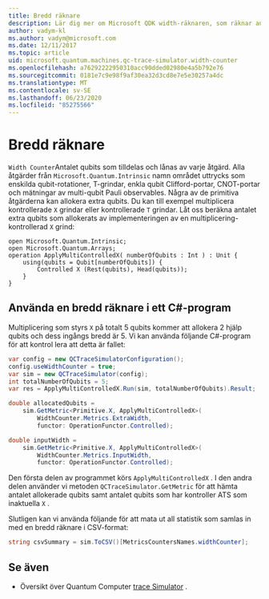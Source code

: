 ```yaml
---
title: Bredd räknare
description: Lär dig mer om Microsoft QDK width-räknaren, som räknar antalet qubits som tilldelas och lånas ut av varje åtgärd i ett Quantum-program.
author: vadym-kl
ms.author: vadym@microsoft.com
ms.date: 12/11/2017
ms.topic: article
uid: microsoft.quantum.machines.qc-trace-simulator.width-counter
ms.openlocfilehash: a76292222950310acc90dded02980e4a5b792e76
ms.sourcegitcommit: 0181e7c9e98f9af30ea32d3cd8e7e5e30257a4dc
ms.translationtype: MT
ms.contentlocale: sv-SE
ms.lasthandoff: 06/23/2020
ms.locfileid: "85275566"
---
```

# <a name="width-counter"></a>Bredd räknare

`Width Counter`Antalet qubits som tilldelas och lånas av varje åtgärd.
Alla åtgärder från `Microsoft.Quantum.Intrinsic` namn området uttrycks som enskilda qubit-rotationer, T-grindar, enkla qubit Clifford-portar, CNOT-portar och mätningar av multi-qubit Pauli observables. Några av de primitiva åtgärderna kan allokera extra qubits. Du kan till exempel multiplicera kontrollerade `X` grindar eller kontrollerade `T` grindar. Låt oss beräkna antalet extra qubits som allokerats av implementeringen av en multiplicering-kontrollerad `X` grind:

```qsharp
open Microsoft.Quantum.Intrinsic;
open Microsoft.Quantum.Arrays;
operation ApplyMultiControlledX( numberOfQubits : Int ) : Unit {
    using(qubits = Qubit[numberOfQubits]) {
        Controlled X (Rest(qubits), Head(qubits));
    } 
}
```

## <a name="using-width-counter-within-a-c-program"></a>Använda en bredd räknare i ett C#-program

Multiplicering som styrs `X` på totalt 5 qubits kommer att allokera 2 hjälp qubits och dess ingångs bredd är 5. Vi kan använda följande C#-program för att kontrol lera att detta är fallet:

```csharp 
var config = new QCTraceSimulatorConfiguration();
config.useWidthCounter = true;
var sim = new QCTraceSimulator(config);
int totalNumberOfQubits = 5;
var res = ApplyMultiControlledX.Run(sim, totalNumberOfQubits).Result;

double allocatedQubits = 
    sim.GetMetric<Primitive.X, ApplyMultiControlledX>(
        WidthCounter.Metrics.ExtraWidth,
        functor: OperationFunctor.Controlled); 

double inputWidth =
    sim.GetMetric<Primitive.X, ApplyMultiControlledX>(
        WidthCounter.Metrics.InputWidth,
        functor: OperationFunctor.Controlled);
```

Den första delen av programmet körs `ApplyMultiControlledX` . I den andra delen använder vi metoden `QCTraceSimulator.GetMetric` för att hämta antalet allokerade qubits samt antalet qubits som har kontroller ATS som inaktuella `X` . 

Slutligen kan vi använda följande för att mata ut all statistik som samlas in med en bredd räknare i CSV-format:
```csharp
string csvSummary = sim.ToCSV()[MetricsCountersNames.widthCounter];
```

## <a name="see-also"></a>Se även ##

- Översikt över Quantum Computer [trace Simulator](xref:microsoft.quantum.machines.qc-trace-simulator.intro) .
